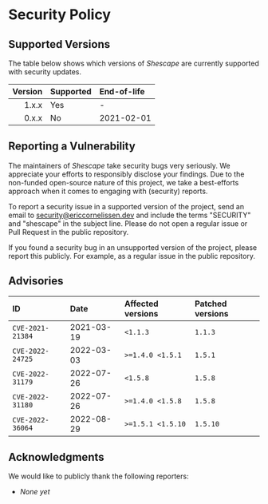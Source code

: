 # Security Policy

## Supported Versions

The table below shows which versions of _Shescape_ are currently supported with
security updates.

| Version | Supported | End-of-life |
| ------: | :-------- | :---------- |
|   1.x.x | Yes       | -           |
|   0.x.x | No        | 2021-02-01  |

## Reporting a Vulnerability

The maintainers of _Shescape_ take security bugs very seriously. We appreciate
your efforts to responsibly disclose your findings. Due to the non-funded
open-source nature of this project, we take a best-efforts approach when it
comes to engaging with (security) reports.

To report a security issue in a supported version of the project, send an email
to [security@ericcornelissen.dev] and include the terms "SECURITY" and
"shescape" in the subject line. Please do not open a regular issue or Pull
Request in the public repository.

If you found a security bug in an unsupported version of the project, please
report this publicly. For example, as a regular issue in the public repository.

## Advisories

| ID               | Date       | Affected versions | Patched versions |
| :--------------- | :--------- | :---------------- | :--------------- |
| `CVE-2021-21384` | 2021-03-19 | `<1.1.3`          | `1.1.3`          |
| `CVE-2022-24725` | 2022-03-03 | `>=1.4.0 <1.5.1`  | `1.5.1`          |
| `CVE-2022-31179` | 2022-07-26 | `<1.5.8`          | `1.5.8`          |
| `CVE-2022-31180` | 2022-07-26 | `>=1.4.0 <1.5.8`  | `1.5.8`          |
| `CVE-2022-36064` | 2022-08-29 | `>=1.5.1 <1.5.10` | `1.5.10`         |

## Acknowledgments

We would like to publicly thank the following reporters:

- _None yet_

[security@ericcornelissen.dev]: mailto:security@ericcornelissen.dev?subject=SECURITY%20%28shescape%29
